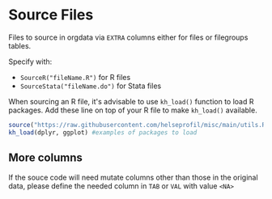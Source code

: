 # Source Files
Files to source in orgdata via `EXTRA` columns either for files or filegroups tables.

Specify with:
- `SourceR("fileName.R")` for R files
- `SourceStata("fileName.do")` for Stata files

When sourcing an R file, it's advisable to use `kh_load()` function to load R packages. Add these line on top of your R file to make `kh_load()` available.

```R
source("https://raw.githubusercontent.com/helseprofil/misc/main/utils.R")
kh_load(dplyr, ggplot) #examples of packages to load
```

## More columns
If the souce code will need mutate columns other than those in the original data, please define the needed column in `TAB` or `VAL` with value `<NA>` 
